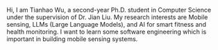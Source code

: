 Hi, I am Tianhao Wu, a second-year Ph.D. student in Computer Science under the supervision of Dr. Jian Liu. My research interests are Mobile sensing, LLMs (Large Language Models), and AI for smart fitness and health monitoring. 
I want to learn some software engineering which is important in building mobile sensing systems.
